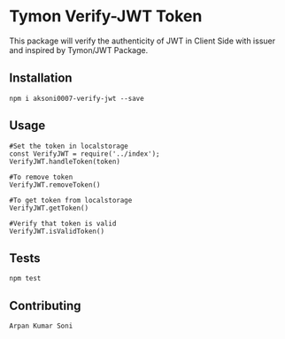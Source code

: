 # Tymon Verify-JWT Token 
This package will verify the authenticity of JWT in Client Side with issuer and inspired by Tymon/JWT Package.

## Installation
    npm i aksoni0007-verify-jwt --save

## Usage

    #Set the token in localstorage
    const VerifyJWT = require('../index');
    VerifyJWT.handleToken(token)  
    
    #To remove token
    VerifyJWT.removeToken()

    #To get token from localstorage
    VerifyJWT.getToken()

    #Verify that token is valid
    VerifyJWT.isValidToken()

## Tests
    npm test

## Contributing
    Arpan Kumar Soni